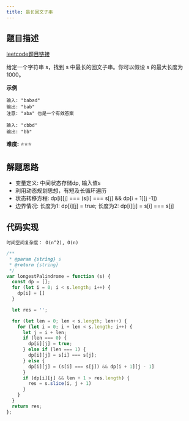 ```yaml
---
title: 最长回文子串
---
```


## 题目描述
[leetcode题目链接](https://leetcode-cn.com/problems/longest-palindromic-substring/solution/5-zui-chang-hui-wen-zi-chuan-by-kong-kong-z/)

给定一个字符串 s，找到 s 中最长的回文子串。你可以假设 s 的最大长度为 1000。

**示例**
```
输入: "babad"
输出: "bab"
注意: "aba" 也是一个有效答案

输入: "cbbd"
输出: "bb"
```
**难度:** ⭐⭐⭐

## 解题思路
- 变量定义: 中间状态存储dp, 输入值s 
- 利用动态规划思想，有短及长循环遍历
- 状态转移方程: dp[i][j] === (s[i] === s[j] && dp[i + 1][j -1])
- 边界情况: 长度为1: dp[i][j] = true; 长度为2: dp[i][j] = s[i] === s[j]

## 代码实现
`时间空间复杂度： O(n^2), O(n)`

```js
/**
 * @param {string} s
 * @return {string}
 */
var longestPalindrome = function (s) {
  const dp = [];
  for (let i = 0; i < s.length; i++) {
    dp[i] = []
  }

  let res = '';

  for (let len = 0; len < s.length; len++) {
    for (let i = 0; i + len < s.length; i++) {
      let j = i + len;
      if (len === 0) {
        dp[i][j] = true;
      } else if (len === 1) {
        dp[i][j] = s[i] === s[j];
      } else {
        dp[i][j] = (s[i] === s[j]) && dp[i + 1][j - 1]
      }
      if (dp[i][j] && len + 1 > res.length) {
        res = s.slice(i, j + 1)
      }
    }
  }
  return res;
};
```


